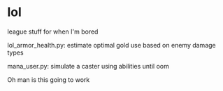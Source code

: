 # lol
league stuff for when I'm bored


lol_armor_health.py:
  estimate optimal gold use based on enemy damage types

mana_user.py:
  simulate a caster using abilities until oom

Oh man is this going to work

